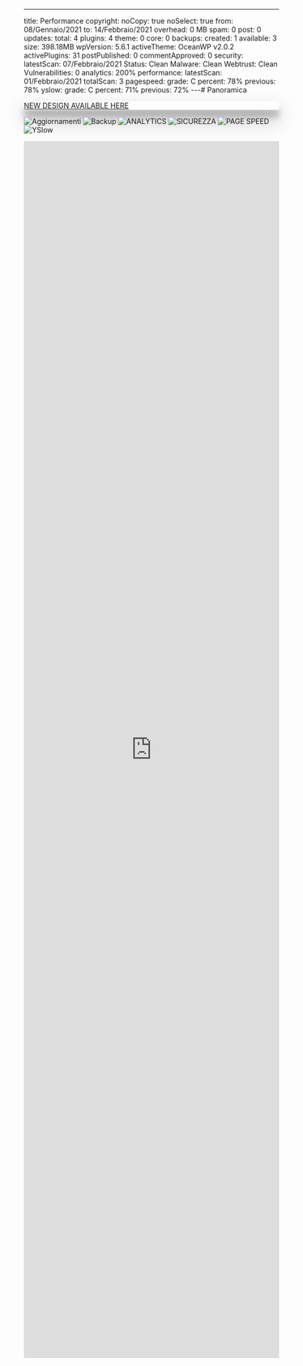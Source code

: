 ---
title: Performance
copyright:
  noCopy: true
  noSelect: true
from: 08/Gennaio/2021
to: 14/Febbraio/2021
overhead: 0 MB
spam: 0
post: 0
updates:
  total: 4
  plugins: 4
  theme: 0
  core: 0
backups:
  created: 1
  available: 3
  size: 398.18MB
  wpVersion: 5.6.1
  activeTheme: OceanWP v2.0.2
  activePlugins: 31
  postPublished: 0
  commentApproved: 0
security:
  latestScan: 07/Febbraio/2021
  Status: Clean
  Malware: Clean
  Webtrust: Clean
  Vulnerabilities: 0
analytics: 200%
performance:
  latestScan: 01/Febbraio/2021
  totalScan: 3
pagespeed:
  grade: C
  percent: 78%
  previous: 78%
yslow:
  grade: C
  percent: 71%
  previous: 72%
---# Panoramica

<div class="flash my-8 flash-success text-center text-gray-dark" style="  box-shadow: 0 19px 38px rgba(0,0,0,0.30), 0 15px 12px rgba(0,0,0,0.22);">

[NEW DESIGN AVAILABLE HERE](../newdesign.md)

</div>

![Aggiornamenti](https://img.shields.io/badge/AGGIORNAMENTI-4-success)
![Backup](https://img.shields.io/badge/BACKUP-1-success)
![ANALYTICS](https://img.shields.io/badge/ANALYTICS-var%20200%-success)
![SICUREZZA](https://img.shields.io/badge/SICUREZZA-OK-success)
![PAGE SPEED](https://img.shields.io/badge/PAGESPEED-78-yellow)
![YSlow](https://img.shields.io/badge/YSlow-72-yellow)

</span>

 <div class="Box d-flex flex-items-center box-shadow border-0 p-0 mb-4">

<iframe class="Box-body flex-auto p-0 border rounded-3" src="https://energ-tech.it/" style="width:100%;border:none;height:60vh;" />

</div>

## OTTIMIZZAZIONE

<p class="branch-name mb-3">Dal {{ $frontmatter.from }} al {{ $frontmatter.to }}</p><br>

<BlankSlate>

## Nothing to Optimize

</Blankslate>

<section class="hide">

### Ottimizzazione Database

Overhead database puliti <span class="Counter mr-1 bg-blue text-white"> {{ $frontmatter.overhead }} </span>

### Commenti SPAM

Commenti spam eliminati <span class="Counter mr-1 bg-blue text-white"> {{ $frontmatter.spam }} </span>

### Revisioni Post

Revisioni post puliti <span class="Counter mr-1 bg-blue text-white"> {{ $frontmatter.post }} </span>

</section>

## AGGIORNAMENTI

<p class="branch-name mb-3">Dal {{ $frontmatter.from }} al {{ $frontmatter.to }}</p><br>

#### Aggiornamenti totali effettuati <span class="Counter mr-1 bg-blue text-white">{{ $frontmatter.updates.total }}</span>

<div class="Label Label--large py-1 my-4">Aggiornamenti plug-in<span class="Counter ml-1">{{ $frontmatter.updates.plugins }}</span></div>
<div class="Label Label--large py-1 my-4">Aggiornamenti tema<span class="Counter ml-1">{{ $frontmatter.updates.theme }}</span></div>
<div class="Label Label--large py-1 my-4">Aggiornamenti WordPress<span class="Counter ml-1">{{ $frontmatter.updates.core }}</span></div>

<section class="hide">
### Aggiornamento Plug-in

| Nome plug-in | Versione plug-in | Data |
| ------------ | :--------------: | ---- |


| Ocean Extra | 1.7.0 -> 1.7.1 | 11/Febbraio/2021 |
| Really Simple SSL | 4.0.7 -> 4.0.8 | 08/Febbraio/2021 |
| ManageWP - Worker | 4.9.7 -> 4.9.8 | 08/Febbraio/2021 |
| Essential Addons for Elementor | 4.4.1 -> 4.5.0 | 08/Febbraio/2021 |

### Aggiornamento Temi

| Nome tema | Versione tema | Data |
| --------- | :-----------: | ---- |
| -         |       -       | -    |

</section>

## BACKUP

<p class="branch-name mb-3">Dal {{ $frontmatter.from }} al {{ $frontmatter.to }}</p><br>

- Backup creati <span class="Counter mr-1 bg-blue text-white">{{ $frontmatter.backups.created }}</span>
- Backup totali disponibili <span class="Counter mr-1 bg-blue text-white">{{ $frontmatter.backups.available }}</span>

<section class="">
<div class="Toast">
<span class="Toast-icon">
<!-- <%= octicon "database" %>-->
<svg width="14" height="16" viewBox="0 0 14 16" class="octicon octicon-info" aria-hidden="true">
<path
fill-rule="evenodd"
d="M2.5 3.5c0-.133.058-.318.282-.55.227-.237.592-.484 1.1-.708C4.899 1.795 6.354 1.5 8 1.5c1.647 0 3.102.295 4.117.742.51.224.874.47 1.101.707.224.233.282.418.282.551 0 .133-.058.318-.282.55-.227.237-.592.484-1.1.708C11.101 5.205 9.646 5.5 8 5.5c-1.647 0-3.102-.295-4.117-.742-.51-.224-.874-.47-1.101-.707-.224-.233-.282-.418-.282-.551zM1 3.5c0-.626.292-1.165.7-1.59.406-.422.956-.767 1.579-1.041C4.525.32 6.195 0 8 0c1.805 0 3.475.32 4.722.869.622.274 1.172.62 1.578 1.04.408.426.7.965.7 1.591v9c0 .626-.292 1.165-.7 1.59-.406.422-.956.767-1.579 1.041C11.476 15.68 9.806 16 8 16c-1.805 0-3.475-.32-4.721-.869-.623-.274-1.173-.62-1.579-1.04-.408-.426-.7-.965-.7-1.591v-9zM2.5 8V5.724c.241.15.503.286.779.407C4.525 6.68 6.195 7 8 7c1.805 0 3.475-.32 4.722-.869.275-.121.537-.257.778-.407V8c0 .133-.058.318-.282.55-.227.237-.592.484-1.1.708C11.101 9.705 9.646 10 8 10c-1.647 0-3.102-.295-4.117-.742-.51-.224-.874-.47-1.101-.707C2.558 8.318 2.5 8.133 2.5 8zm0 2.225V12.5c0 .133.058.318.282.55.227.237.592.484 1.1.708 1.016.447 2.471.742 4.118.742 1.647 0 3.102-.295 4.117-.742.51-.224.874-.47 1.101-.707.224-.233.282-.418.282-.551v-2.275c-.241.15-.503.285-.778.406-1.247.549-2.917.869-4.722.869-1.805 0-3.475-.32-4.721-.869a6.236 6.236 0 01-.779-.406z"
/>
</svg>
</span>
<span class="Toast-content text-small">Dimensioni backup<span class="Counter ml-6 bg-blue text-white">{{ $frontmatter.backups.size }}</span></span>
</div>

<div class="Toast">
<span class="Toast-icon">
<!-- <%= octicon "globe" %>-->
<svg class="octicon octicon-info" aria-hidden="true" viewBox="0 0 16 16" width="16" height="16">
<path fill-rule="evenodd" d="M1.543 7.25h2.733c.144-2.074.866-3.756 1.58-4.948.12-.197.237-.381.353-.552a6.506 6.506 0 00-4.666 5.5zm2.733 1.5H1.543a6.506 6.506 0 004.666 5.5 11.13 11.13 0 01-.352-.552c-.715-1.192-1.437-2.874-1.581-4.948zm1.504 0h4.44a9.637 9.637 0 01-1.363 4.177c-.306.51-.612.919-.857 1.215a9.978 9.978 0 01-.857-1.215A9.637 9.637 0 015.78 8.75zm4.44-1.5H5.78a9.637 9.637 0 011.363-4.177c.306-.51.612-.919.857-1.215.245.296.55.705.857 1.215A9.638 9.638 0 0110.22 7.25zm1.504 1.5c-.144 2.074-.866 3.756-1.58 4.948-.12.197-.237.381-.353.552a6.506 6.506 0 004.666-5.5h-2.733zm2.733-1.5h-2.733c-.144-2.074-.866-3.756-1.58-4.948a11.738 11.738 0 00-.353-.552 6.506 6.506 0 014.666 5.5zM8 0a8 8 0 100 16A8 8 0 008 0z"></path></svg>
</span>
<span class="Toast-content text-small">Versione WordPress<span class="Counter ml-6 bg-blue text-white">{{ $frontmatter.backups.wpVersion }}</span></span>
</div>

<div class="Toast">
<span class="Toast-icon">
 <!-- <%= octicon "info" %>-->
<svg width="14" height="16" viewBox="0 0 14 16" class="octicon octicon-info" aria-hidden="true">
<path
fill-rule="evenodd"
d="M6.3 5.69a.942.942 0 0 1-.28-.7c0-.28.09-.52.28-.7.19-.18.42-.28.7-.28.28 0 .52.09.7.28.18.19.28.42.28.7 0 .28-.09.52-.28.7a1 1 0 0 1-.7.3c-.28 0-.52-.11-.7-.3zM8 7.99c-.02-.25-.11-.48-.31-.69-.2-.19-.42-.3-.69-.31H6c-.27.02-.48.13-.69.31-.2.2-.3.44-.31.69h1v3c.02.27.11.5.31.69.2.2.42.31.69.31h1c.27 0 .48-.11.69-.31.2-.19.3-.42.31-.69H8V7.98v.01zM7 2.3c-3.14 0-5.7 2.54-5.7 5.68 0 3.14 2.56 5.7 5.7 5.7s5.7-2.55 5.7-5.7c0-3.15-2.56-5.69-5.7-5.69v.01zM7 .98c3.86 0 7 3.14 7 7s-3.14 7-7 7-7-3.12-7-7 3.14-7 7-7z"
/>
</svg>
</span>
<span class="Toast-content text-small">Tema attivo<span class="Counter ml-6 bg-blue text-white">{{ $frontmatter.backups.activeTheme }}</span></span>
</div>

<div class="Toast">
<span class="Toast-icon">
<!-- <%= octicon "info" %>-->
<svg width="14" height="16" viewBox="0 0 14 16" class="octicon octicon-info" aria-hidden="true">
<path
fill-rule="evenodd"
d="M6.3 5.69a.942.942 0 0 1-.28-.7c0-.28.09-.52.28-.7.19-.18.42-.28.7-.28.28 0 .52.09.7.28.18.19.28.42.28.7 0 .28-.09.52-.28.7a1 1 0 0 1-.7.3c-.28 0-.52-.11-.7-.3zM8 7.99c-.02-.25-.11-.48-.31-.69-.2-.19-.42-.3-.69-.31H6c-.27.02-.48.13-.69.31-.2.2-.3.44-.31.69h1v3c.02.27.11.5.31.69.2.2.42.31.69.31h1c.27 0 .48-.11.69-.31.2-.19.3-.42.31-.69H8V7.98v.01zM7 2.3c-3.14 0-5.7 2.54-5.7 5.68 0 3.14 2.56 5.7 5.7 5.7s5.7-2.55 5.7-5.7c0-3.15-2.56-5.69-5.7-5.69v.01zM7 .98c3.86 0 7 3.14 7 7s-3.14 7-7 7-7-3.12-7-7 3.14-7 7-7z"
/>
</svg>
</span>
<span class="Toast-content text-small">Plug-in attivi<span class="Counter ml-6 bg-blue text-white">{{ $frontmatter.backups.activePlugins }}</span></span>
</div>

<div class="Toast">
<span class="Toast-icon">
<!-- <%= octicon "cross-reference" %>-->
<svg class="octicon cross-reference" aria-hidden="true" viewBox="0 0 16 16" width="16" height="16"><path fill-rule="evenodd" d="M16 1.25v4.146a.25.25 0 01-.427.177L14.03 4.03l-3.75 3.75a.75.75 0 11-1.06-1.06l3.75-3.75-1.543-1.543A.25.25 0 0111.604 1h4.146a.25.25 0 01.25.25zM2.75 3.5a.25.25 0 00-.25.25v7.5c0 .138.112.25.25.25h2a.75.75 0 01.75.75v2.19l2.72-2.72a.75.75 0 01.53-.22h4.5a.25.25 0 00.25-.25v-2.5a.75.75 0 111.5 0v2.5A1.75 1.75 0 0113.25 13H9.06l-2.573 2.573A1.457 1.457 0 014 14.543V13H2.75A1.75 1.75 0 011 11.25v-7.5C1 2.784 1.784 2 2.75 2h5.5a.75.75 0 010 1.5h-5.5z"></path></svg>
</span>
<span class="Toast-content text-small">Post pubblicati<span class="Counter ml-6 bg-blue text-white">{{ $frontmatter.backups.postPublished }}</span></span>
</div>

<div class="Toast">
<span class="Toast-icon">
<!-- <%= octicon "comment-discussion" %>-->
<svg class="octicon comment-discussion" aria-hidden="true" viewBox="0 0 16 16" width="16" height="16"><path fill-rule="evenodd" d="M1.5 2.75a.25.25 0 01.25-.25h8.5a.25.25 0 01.25.25v5.5a.25.25 0 01-.25.25h-3.5a.75.75 0 00-.53.22L3.5 11.44V9.25a.75.75 0 00-.75-.75h-1a.25.25 0 01-.25-.25v-5.5zM1.75 1A1.75 1.75 0 000 2.75v5.5C0 9.216.784 10 1.75 10H2v1.543a1.457 1.457 0 002.487 1.03L7.061 10h3.189A1.75 1.75 0 0012 8.25v-5.5A1.75 1.75 0 0010.25 1h-8.5zM14.5 4.75a.25.25 0 00-.25-.25h-.5a.75.75 0 110-1.5h.5c.966 0 1.75.784 1.75 1.75v5.5A1.75 1.75 0 0114.25 12H14v1.543a1.457 1.457 0 01-2.487 1.03L9.22 12.28a.75.75 0 111.06-1.06l2.22 2.22v-2.19a.75.75 0 01.75-.75h1a.25.25 0 00.25-.25v-5.5z"></path></svg>
</span>
<span class="Toast-content text-small">Commenti approvati<span class="Counter ml-6 bg-blue text-white">{{ $frontmatter.backups.commentApproved }}</span></span>
</div>
</section>

## ANALYTICS

<p class="branch-name mb-3">Dal {{ $frontmatter.from }} al {{ $frontmatter.to }}</p><br>
Traffico <span class="Counter bg-green text-white">{{ $frontmatter.analytics }}</span>

#### Sessioni

![session](/reports/traffic_2021-02-15.png)

## SICUREZZA

<p class="branch-name mb-3">Dal {{ $frontmatter.from }} al {{ $frontmatter.to }}</p><br>

![Malware](https://img.shields.io/badge/Malware-Clean-success)
![WebTrust](https://img.shields.io/badge/WebTrust-Clean-success)
![Vulnerability](https://img.shields.io/badge/Vulnerabilità-0-scuccess)

<div class="flash my-3 flash-error hide">
  <!-- <%= octicon "flame" %> -->
  <svg class="octicon octicon-flame" xmlns="http://www.w3.org/2000/svg" viewBox="0 0 16 16" width="16" height="16">  <path fill-rule="evenodd" clip-rule="evenodd" d="M7.99789 14.5001C10.8304 14.5001 12.9971 12.5193 12.9971 10C12.9971 8.53654 12.3174 7.80948 11.1193 6.61667C11.1071 6.60453 11.0949 6.59236 11.0826 6.58014C10.0696 5.57183 8.7824 4.29061 8.24911 2.14559C7.92718 2.40211 7.61813 2.72476 7.38529 3.09924C6.95273 3.79496 6.7637 4.67919 7.33879 5.82934C7.81231 6.77637 8.00841 8.11294 7.06066 9.06069C6.45006 9.67129 5.51641 9.90115 4.65812 9.69385C4.1002 9.55909 3.61121 9.25672 3.22215 8.81981C3.08407 9.16747 3.00001 9.57013 3 10.0001C2.99994 12.5298 5.1636 14.5001 7.99789 14.5001ZM9.5332 0.752514C9.49562 0.340008 9.16001 0.00931669 8.76889 0.145686C7.03463 0.750359 4.34051 3.18696 5.99715 6.50017C6.34142 7.1887 6.28164 7.71839 6 8.00003C5.58104 8.41899 4.45998 8.4869 3.95925 7.16847C3.78678 6.71435 3.30098 6.40593 2.92501 6.71353C2.03625 7.44067 1.50003 8.70216 1.5 10C1.49992 13.5121 4.49789 16.0001 7.99789 16.0001C11.4979 16.0001 14.4971 13.5 14.4971 10C14.4971 7.86282 13.3699 6.74064 12.1862 5.56222C10.9968 4.37809 9.7504 3.13717 9.5332 0.752514Z"></path></svg>
  Il sito web è potenzialmente vulnerabile
</div>

### VULNERABILITÀ RILEVATE <Badge type="success">{{ $frontmatter.security.Vulnerabilities }}</Badge>

<!-- <br>

- **WPBakery Page Builder v5.4.7**
  <p class="text-small">
  WPBakery Page Builder < 6.4.1 - Authenticated Stored Cross-Site Scripting (XSS)</p>

<a class="btn-link text-small ml-3">

[Per saperne di più](https://www.wordfence.com/blog/2020/10/vulnerability-exposes-over-4-million-sites-using-wpbakery/)

</a> -->

### Cronologia delle scansioni

| Data                   | Malware |             Vulnerabilità              | Affidabilità web |
| :--------------------- | :-----: | :------------------------------------: | :--------------: |
| 07/Febbraio/2021 9:09  |  Clean  |                 Clean                  |      Clean       |
| 01/Febbraio/2021 09:54 |  Clean  |                 Clean                  |      Clean       |
| 17/Gennaio/2021 19:47  |  Clean  |                 Clean                  |      Clean       |
| 04/Gennaio/2021 11:42  |  Clean  | <span class="text-red">Detected</span> |      Clean       |

## PRESTAZIONI

<p class="branch-name mb-3">Dal {{ $frontmatter.from }} al {{ $frontmatter.to }}</p><br>

<p class="f4 my-2">TOTALE SCANSIONI:<span class="Counter ml-2 text-gray">{{ $frontmatter.performance.totalScan }}</span></p>

<p class="f4 mt-5">SCANSIONE PIÙ RECENTE<br>
<span class="text-small text-gray">{{ $frontmatter.performance.latestScan }}</span></p>

<div class="container-lg clearfix">
  <div class="col-md-6 col-12 float-left p-4">
  <h1  style="font-size:12rem; color:#e8b64d;">{{ $frontmatter.pagespeed.grade }}<span class="text-small">({{ $frontmatter.pagespeed.percent }})</span></h1>
    Valutazione PageSpeed
    <span class="Progress">
  <span class="Progress-item bg-yellow" style="width: 78%;"></span>
</span>
<span class="text-small text-gray">Controllo Precedente: {{ $frontmatter.pagespeed.previous }}</span>
  </div>
  <div class="col-md-6 col-12 float-left p-4">
  <h1 style="font-size:12rem; color:#e8b64d;">{{ $frontmatter.yslow.grade }}<span class="text-small">({{ $frontmatter.yslow.percent }})</span></h1>
    Valutazione YSlow
     <span class="Progress">
  <span class="Progress-item bg-yellow" style="width: 75%;"></span>
</span>
<span class="text-small text-gray">Controllo precedente: {{ $frontmatter.yslow.previous }}</span>
  </div>
</div>

### Cronologia Prestazioni

| Data                 | Tempo di caricamento | PageSpeed |  YSlow  |
| :------------------- | :------------------: | :-------: | :-----: |
| 2021-02-15, 08:16 |        3.87s         |  C (78%)  | C (71%) |
| 2021-02-07, 09:13    |        4.50s         |  C (78%)  | C (72%) |
| 2021-02-01, 10:09    |        3.31s         |  C (78%)  | C (75%) |
| 2021-01-22, 09:36    |        2.25 s        |  B (82%)  | C (76%) |
| 2021-01-17, 19:46    |        2.52 s        |  B (82%)  | C (75%) |

## REPORTS

<div class="Box Box--condensed my-4">

<section class="Box-row bg-blue-light">
<div class="TableObject text-small">
  <div class="TableObject-item TableObject-item--primary">
    <p class="text-gray-dark">
      08/Febbraio/2021  - 14/febbraio/2021
    </p>
  </div>
  <div class="TableObject-item">
    <a class="btn-link ml-2" type="button" href="../reports/2021-02-08.pdf" target="_blank">  <svg class="octicon desktop-download anim-pulse mr-2"  xmlns="http://www.w3.org/2000/svg" viewBox="0 0 16 16" width="16" height="16"><path fill-rule="evenodd" d="M8.75 5V.75a.75.75 0 00-1.5 0V5H5.104a.25.25 0 00-.177.427l2.896 2.896a.25.25 0 00.354 0l2.896-2.896A.25.25 0 0010.896 5H8.75zM1.5 2.75a.25.25 0 01.25-.25h3a.75.75 0 000-1.5h-3A1.75 1.75 0 000 2.75v7.5C0 11.216.784 12 1.75 12h3.727c-.1 1.041-.52 1.872-1.292 2.757A.75.75 0 004.75 16h6.5a.75.75 0 00.565-1.243c-.772-.885-1.193-1.716-1.292-2.757h3.727A1.75 1.75 0 0016 10.25v-7.5A1.75 1.75 0 0014.25 1h-3a.75.75 0 000 1.5h3a.25.25 0 01.25.25v7.5a.25.25 0 01-.25.25H1.75a.25.25 0 01-.25-.25v-7.5zM9.018 12H6.982a5.72 5.72 0 01-.765 2.5h3.566a5.72 5.72 0 01-.765-2.5z"></path></svg>Scarica</a>
  </div>
</div>
</section>

<section class="Box-row">
<div class="TableObject text-small">
  <div class="TableObject-item TableObject-item--primary">
    <p class="text-gray-dark">
      31/Gennaio/2021 - 07/febbraio/2021
    </p>
  </div>
  <div class="TableObject-item">
    <a class="btn-link ml-2" type="button" href="../reports/2021-01-31.pdf" target="_blank">  <svg class="octicon desktop-download  mr-2"  xmlns="http://www.w3.org/2000/svg" viewBox="0 0 16 16" width="16" height="16"><path fill-rule="evenodd" d="M8.75 5V.75a.75.75 0 00-1.5 0V5H5.104a.25.25 0 00-.177.427l2.896 2.896a.25.25 0 00.354 0l2.896-2.896A.25.25 0 0010.896 5H8.75zM1.5 2.75a.25.25 0 01.25-.25h3a.75.75 0 000-1.5h-3A1.75 1.75 0 000 2.75v7.5C0 11.216.784 12 1.75 12h3.727c-.1 1.041-.52 1.872-1.292 2.757A.75.75 0 004.75 16h6.5a.75.75 0 00.565-1.243c-.772-.885-1.193-1.716-1.292-2.757h3.727A1.75 1.75 0 0016 10.25v-7.5A1.75 1.75 0 0014.25 1h-3a.75.75 0 000 1.5h3a.25.25 0 01.25.25v7.5a.25.25 0 01-.25.25H1.75a.25.25 0 01-.25-.25v-7.5zM9.018 12H6.982a5.72 5.72 0 01-.765 2.5h3.566a5.72 5.72 0 01-.765-2.5z"></path></svg>Scarica</a>
  </div>
</div>
</section>

<section class="Box-row">
<div class="TableObject text-small">
  <div class="TableObject-item TableObject-item--primary">
    <p class="text-gray-dark">
      25/Gennaio/2021 - 31/Gennaio/2021
    </p>
  </div>
  <div class="TableObject-item">
    <a class="btn-link ml-2" type="button" href="../reports/2021-01-25.pdf" target="_blank">  <svg class="octicon desktop-download  mr-2"  xmlns="http://www.w3.org/2000/svg" viewBox="0 0 16 16" width="16" height="16"><path fill-rule="evenodd" d="M8.75 5V.75a.75.75 0 00-1.5 0V5H5.104a.25.25 0 00-.177.427l2.896 2.896a.25.25 0 00.354 0l2.896-2.896A.25.25 0 0010.896 5H8.75zM1.5 2.75a.25.25 0 01.25-.25h3a.75.75 0 000-1.5h-3A1.75 1.75 0 000 2.75v7.5C0 11.216.784 12 1.75 12h3.727c-.1 1.041-.52 1.872-1.292 2.757A.75.75 0 004.75 16h6.5a.75.75 0 00.565-1.243c-.772-.885-1.193-1.716-1.292-2.757h3.727A1.75 1.75 0 0016 10.25v-7.5A1.75 1.75 0 0014.25 1h-3a.75.75 0 000 1.5h3a.25.25 0 01.25.25v7.5a.25.25 0 01-.25.25H1.75a.25.25 0 01-.25-.25v-7.5zM9.018 12H6.982a5.72 5.72 0 01-.765 2.5h3.566a5.72 5.72 0 01-.765-2.5z"></path></svg>Scarica</a>
  </div>
</div>
</section>

<section class="Box-row">
<div class="TableObject text-small">
  <div class="TableObject-item TableObject-item--primary">
    <p class="text-gray-dark">
      23/Dicembre/2020 - 22/Gennaio/2021
    </p>
  </div>
  <div class="TableObject-item">
    <a class="btn-link ml-2" type="button" href="../reports/2021-01-22.pdf" target="_blank">  <svg class="octicon desktop-download mr-2"  xmlns="http://www.w3.org/2000/svg" viewBox="0 0 16 16" width="16" height="16"><path fill-rule="evenodd" d="M8.75 5V.75a.75.75 0 00-1.5 0V5H5.104a.25.25 0 00-.177.427l2.896 2.896a.25.25 0 00.354 0l2.896-2.896A.25.25 0 0010.896 5H8.75zM1.5 2.75a.25.25 0 01.25-.25h3a.75.75 0 000-1.5h-3A1.75 1.75 0 000 2.75v7.5C0 11.216.784 12 1.75 12h3.727c-.1 1.041-.52 1.872-1.292 2.757A.75.75 0 004.75 16h6.5a.75.75 0 00.565-1.243c-.772-.885-1.193-1.716-1.292-2.757h3.727A1.75 1.75 0 0016 10.25v-7.5A1.75 1.75 0 0014.25 1h-3a.75.75 0 000 1.5h3a.25.25 0 01.25.25v7.5a.25.25 0 01-.25.25H1.75a.25.25 0 01-.25-.25v-7.5zM9.018 12H6.982a5.72 5.72 0 01-.765 2.5h3.566a5.72 5.72 0 01-.765-2.5z"></path></svg>Scarica</a>
  </div>
</div>
</section>

</div>
